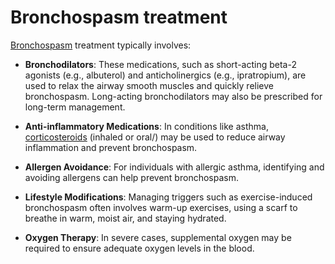 # Bronchospasm treatment

[Bronchospasm](../bronchospasm/) treatment typically involves:

* **Bronchodilators**: These medications, such as short-acting beta-2 agonists (e.g., albuterol) and anticholinergics (e.g., ipratropium), are used to relax the airway smooth muscles and quickly relieve bronchospasm. Long-acting bronchodilators may also be prescribed for long-term management.

* **Anti-inflammatory Medications**: In conditions like asthma, [corticosteroids](../corticosteroids/) (inhaled or oral/) may be used to reduce airway inflammation and prevent bronchospasm.

* **Allergen Avoidance**: For individuals with allergic asthma, identifying and avoiding allergens can help prevent bronchospasm.

* **Lifestyle Modifications**: Managing triggers such as exercise-induced bronchospasm often involves warm-up exercises, using a scarf to breathe in warm, moist air, and staying hydrated.

* **Oxygen Therapy**: In severe cases, supplemental oxygen may be required to ensure adequate oxygen levels in the blood.
